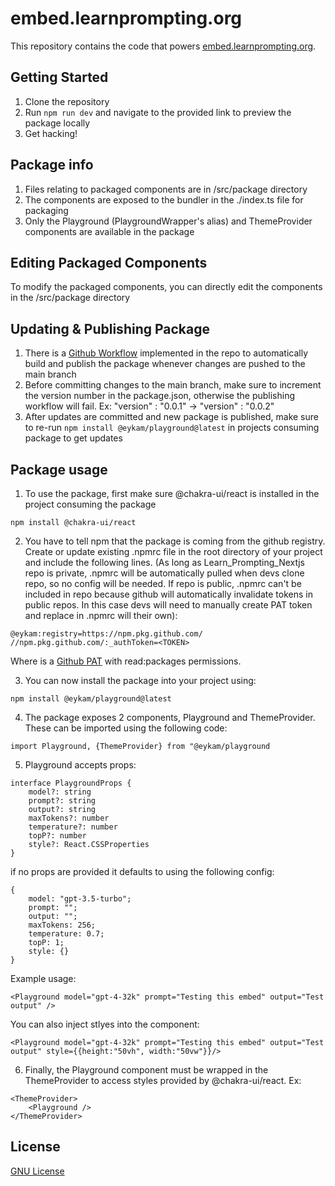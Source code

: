 # embed.learnprompting.org

This repository contains the code that powers [embed.learnprompting.org](http://embed.learnprompting.org).

## Getting Started

1. Clone the repository
2. Run `npm run dev` and navigate to the provided link to preview the package locally
3. Get hacking!

## Package info

1. Files relating to packaged components are in /src/package directory
2. The components are exposed to the bundler in the ./index.ts file for packaging
3. Only the Playground (PlaygroundWrapper's alias) and ThemeProvider components are available in the package

## Editing Packaged Components

To modify the packaged components, you can directly edit the components in the /src/package directory

## Updating & Publishing Package

1. There is a [Github Workflow](https://github.com/Eykam/playground/actions) implemented in the repo to automatically build and publish the package whenever changes are pushed to the main branch
2. Before committing changes to the main branch, make sure to increment the version number in the package.json, otherwise the publishing workflow will fail. Ex: "version" : "0.0.1" -> "version" : "0.0.2"
3. After updates are committed and new package is published, make sure to re-run `npm install @eykam/playground@latest` in projects consuming package to get updates

## Package usage

1. To use the package, first make sure @chakra-ui/react is installed in the project consuming the package

```
npm install @chakra-ui/react
```

2. You have to tell npm that the package is coming from the github registry. Create or update existing .npmrc file in the root directory of your project and include the following lines. (As long as Learn_Prompting_Nextjs repo is private, .npmrc will be automatically pulled when devs clone repo, so no config will be needed. If repo is public, .npmrc can't be included in repo because github will automatically invalidate tokens in public repos. In this case devs will need to manually create PAT token and replace <TOKEN> in .npmrc will their own):

```
@eykam:registry=https://npm.pkg.github.com/
//npm.pkg.github.com/:_authToken=<TOKEN>
```

Where <TOKEN> is a [Github PAT](https://docs.github.com/en/packages/working-with-a-github-packages-registry/working-with-the-npm-registry) with read:packages permissions.

3. You can now install the package into your project using:

```
npm install @eykam/playground@latest
```

4. The package exposes 2 components, Playground and ThemeProvider. These can be imported using the following code:

```
import Playground, {ThemeProvider} from "@eykam/playground
```

5. Playground accepts props:

```
interface PlaygroundProps {
    model?: string
    prompt?: string
    output?: string
    maxTokens?: number
    temperature?: number
    topP?: number
    style?: React.CSSProperties
}
```

if no props are provided it defaults to using the following config:

```
{
    model: "gpt-3.5-turbo";
    prompt: "";
    output: "";
    maxTokens: 256;
    temperature: 0.7;
    topP: 1;
    style: {}
}
```

Example usage:

```
<Playground model="gpt-4-32k" prompt="Testing this embed" output="Test output" />
```

You can also inject stlyes into the component:

```
<Playground model="gpt-4-32k" prompt="Testing this embed" output="Test output" style={{height:"50vh", width:"50vw"}}/>
```

6. Finally, the Playground component must be wrapped in the ThemeProvider to access styles provided by @chakra-ui/react. Ex:

```
<ThemeProvider>
    <Playground />
</ThemeProvider>
```

## License

[GNU License](LICENSE)

